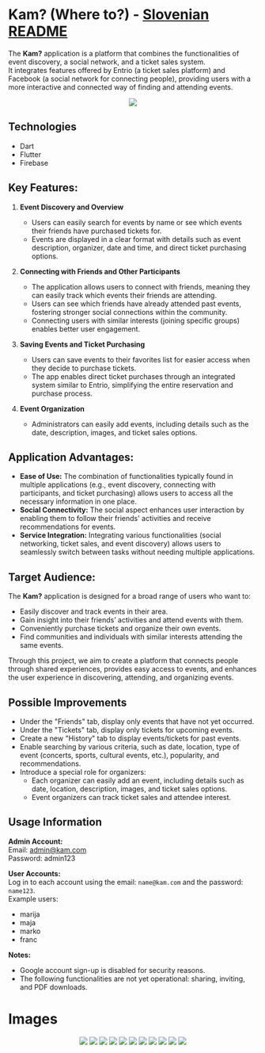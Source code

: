 # Kam?  (Where to?) - [Slovenian README](README_SLO.md)
The **Kam?** application is a platform that combines the functionalities of event discovery, a social network, and a ticket sales system.  
It integrates features offered by Entrio (a ticket sales platform) and Facebook (a social network for connecting people), providing users with a more interactive and connected way of finding and attending events.  

<p align="center">  
  <img src="docs/images/home_user.png">  
</p>  

## Technologies  
- Dart  
- Flutter  
- Firebase  

## Key Features:  
1. **Event Discovery and Overview**  
   - Users can easily search for events by name or see which events their friends have purchased tickets for.  
   - Events are displayed in a clear format with details such as event description, organizer, date and time, and direct ticket purchasing options.  

2. **Connecting with Friends and Other Participants**  
   - The application allows users to connect with friends, meaning they can easily track which events their friends are attending.  
   - Users can see which friends have already attended past events, fostering stronger social connections within the community.  
   - Connecting users with similar interests (joining specific groups) enables better user engagement.  

3. **Saving Events and Ticket Purchasing**  
   - Users can save events to their favorites list for easier access when they decide to purchase tickets.  
   - The app enables direct ticket purchases through an integrated system similar to Entrio, simplifying the entire reservation and purchase process.  

4. **Event Organization**  
   - Administrators can easily add events, including details such as the date, description, images, and ticket sales options.  

## Application Advantages:  
- **Ease of Use:** The combination of functionalities typically found in multiple applications (e.g., event discovery, connecting with participants, and ticket purchasing) allows users to access all the necessary information in one place.  
- **Social Connectivity:** The social aspect enhances user interaction by enabling them to follow their friends' activities and receive recommendations for events.  
- **Service Integration:** Integrating various functionalities (social networking, ticket sales, and event discovery) allows users to seamlessly switch between tasks without needing multiple applications.  

## Target Audience:  
The **Kam?** application is designed for a broad range of users who want to:  
- Easily discover and track events in their area.  
- Gain insight into their friends’ activities and attend events with them.  
- Conveniently purchase tickets and organize their own events.  
- Find communities and individuals with similar interests attending the same events.  

Through this project, we aim to create a platform that connects people through shared experiences, provides easy access to events, and enhances the user experience in discovering, attending, and organizing events.  

## Possible Improvements  
- Under the "Friends" tab, display only events that have not yet occurred.  
- Under the "Tickets" tab, display only tickets for upcoming events.  
- Create a new "History" tab to display events/tickets for past events.  
- Enable searching by various criteria, such as date, location, type of event (concerts, sports, cultural events, etc.), popularity, and recommendations.  
- Introduce a special role for organizers:  
  - Each organizer can easily add an event, including details such as date, location, description, images, and ticket sales options.  
  - Event organizers can track ticket sales and attendee interest.  

## Usage Information  
**Admin Account:**  
Email: admin@kam.com  
Password: admin123  

**User Accounts:**  
Log in to each account using the email: `name@kam.com` and the password: `name123`.  
Example users:  
- marija  
- maja  
- marko  
- franc  

**Notes:**  
- Google account sign-up is disabled for security reasons.  
- The following functionalities are not yet operational: sharing, inviting, and PDF downloads.  

# Images  

<p align="center">  
  <img src="docs/images/vpis.png">  
  <img src="docs/images/registracija.png">  
  <img src="docs/images/event_creation_admin2.png">  
  <img src="docs/images/home_user.png">  
  <img src="docs/images/event_user.png">  
  <img src="docs/images/event_user2.png">  
  <img src="docs/images/event_user3.png">  
  <img src="docs/images/friends_user.png">  
  <img src="docs/images/friends_user2.png">  
  <img src="docs/images/groups_user.png">  
  <img src="docs/images/tickets_user.png">  
</p>  
